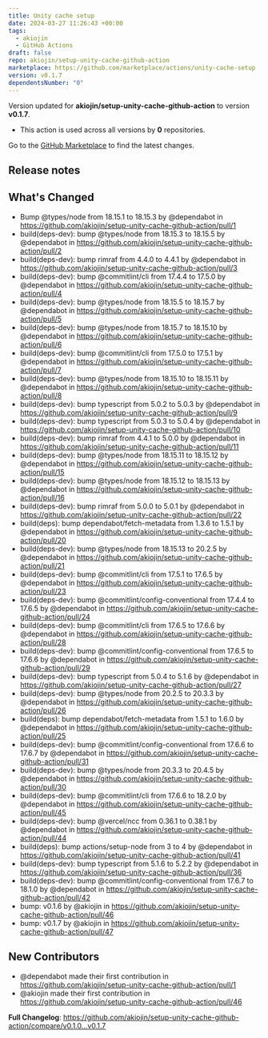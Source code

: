 ```yaml
---
title: Unity cache setup
date: 2024-03-27 11:26:43 +00:00
tags:
  - akiojin
  - GitHub Actions
draft: false
repo: akiojin/setup-unity-cache-github-action
marketplace: https://github.com/marketplace/actions/unity-cache-setup
version: v0.1.7
dependentsNumber: "0"
---
```



Version updated for **akiojin/setup-unity-cache-github-action** to version **v0.1.7**.
- This action is used across all versions by **0** repositories.

Go to the [GitHub Marketplace](https://github.com/marketplace/actions/unity-cache-setup) to find the latest changes.

## Release notes

## What's Changed
* Bump @types/node from 18.15.1 to 18.15.3 by @dependabot in https://github.com/akiojin/setup-unity-cache-github-action/pull/1
* build(deps-dev): bump @types/node from 18.15.3 to 18.15.5 by @dependabot in https://github.com/akiojin/setup-unity-cache-github-action/pull/2
* build(deps-dev): bump rimraf from 4.4.0 to 4.4.1 by @dependabot in https://github.com/akiojin/setup-unity-cache-github-action/pull/3
* build(deps-dev): bump @commitlint/cli from 17.4.4 to 17.5.0 by @dependabot in https://github.com/akiojin/setup-unity-cache-github-action/pull/4
* build(deps-dev): bump @types/node from 18.15.5 to 18.15.7 by @dependabot in https://github.com/akiojin/setup-unity-cache-github-action/pull/5
* build(deps-dev): bump @types/node from 18.15.7 to 18.15.10 by @dependabot in https://github.com/akiojin/setup-unity-cache-github-action/pull/6
* build(deps-dev): bump @commitlint/cli from 17.5.0 to 17.5.1 by @dependabot in https://github.com/akiojin/setup-unity-cache-github-action/pull/7
* build(deps-dev): bump @types/node from 18.15.10 to 18.15.11 by @dependabot in https://github.com/akiojin/setup-unity-cache-github-action/pull/8
* build(deps-dev): bump typescript from 5.0.2 to 5.0.3 by @dependabot in https://github.com/akiojin/setup-unity-cache-github-action/pull/9
* build(deps-dev): bump typescript from 5.0.3 to 5.0.4 by @dependabot in https://github.com/akiojin/setup-unity-cache-github-action/pull/10
* build(deps-dev): bump rimraf from 4.4.1 to 5.0.0 by @dependabot in https://github.com/akiojin/setup-unity-cache-github-action/pull/11
* build(deps-dev): bump @types/node from 18.15.11 to 18.15.12 by @dependabot in https://github.com/akiojin/setup-unity-cache-github-action/pull/15
* build(deps-dev): bump @types/node from 18.15.12 to 18.15.13 by @dependabot in https://github.com/akiojin/setup-unity-cache-github-action/pull/16
* build(deps-dev): bump rimraf from 5.0.0 to 5.0.1 by @dependabot in https://github.com/akiojin/setup-unity-cache-github-action/pull/22
* build(deps): bump dependabot/fetch-metadata from 1.3.6 to 1.5.1 by @dependabot in https://github.com/akiojin/setup-unity-cache-github-action/pull/20
* build(deps-dev): bump @types/node from 18.15.13 to 20.2.5 by @dependabot in https://github.com/akiojin/setup-unity-cache-github-action/pull/21
* build(deps-dev): bump @commitlint/cli from 17.5.1 to 17.6.5 by @dependabot in https://github.com/akiojin/setup-unity-cache-github-action/pull/23
* build(deps-dev): bump @commitlint/config-conventional from 17.4.4 to 17.6.5 by @dependabot in https://github.com/akiojin/setup-unity-cache-github-action/pull/24
* build(deps-dev): bump @commitlint/cli from 17.6.5 to 17.6.6 by @dependabot in https://github.com/akiojin/setup-unity-cache-github-action/pull/28
* build(deps-dev): bump @commitlint/config-conventional from 17.6.5 to 17.6.6 by @dependabot in https://github.com/akiojin/setup-unity-cache-github-action/pull/29
* build(deps-dev): bump typescript from 5.0.4 to 5.1.6 by @dependabot in https://github.com/akiojin/setup-unity-cache-github-action/pull/27
* build(deps-dev): bump @types/node from 20.2.5 to 20.3.3 by @dependabot in https://github.com/akiojin/setup-unity-cache-github-action/pull/26
* build(deps): bump dependabot/fetch-metadata from 1.5.1 to 1.6.0 by @dependabot in https://github.com/akiojin/setup-unity-cache-github-action/pull/25
* build(deps-dev): bump @commitlint/config-conventional from 17.6.6 to 17.6.7 by @dependabot in https://github.com/akiojin/setup-unity-cache-github-action/pull/31
* build(deps-dev): bump @types/node from 20.3.3 to 20.4.5 by @dependabot in https://github.com/akiojin/setup-unity-cache-github-action/pull/30
* build(deps-dev): bump @commitlint/cli from 17.6.6 to 18.2.0 by @dependabot in https://github.com/akiojin/setup-unity-cache-github-action/pull/45
* build(deps-dev): bump @vercel/ncc from 0.36.1 to 0.38.1 by @dependabot in https://github.com/akiojin/setup-unity-cache-github-action/pull/44
* build(deps): bump actions/setup-node from 3 to 4 by @dependabot in https://github.com/akiojin/setup-unity-cache-github-action/pull/41
* build(deps-dev): bump typescript from 5.1.6 to 5.2.2 by @dependabot in https://github.com/akiojin/setup-unity-cache-github-action/pull/36
* build(deps-dev): bump @commitlint/config-conventional from 17.6.7 to 18.1.0 by @dependabot in https://github.com/akiojin/setup-unity-cache-github-action/pull/42
* bump: v0.1.6 by @akiojin in https://github.com/akiojin/setup-unity-cache-github-action/pull/46
* bump: v0.1.7 by @akiojin in https://github.com/akiojin/setup-unity-cache-github-action/pull/47

## New Contributors
* @dependabot made their first contribution in https://github.com/akiojin/setup-unity-cache-github-action/pull/1
* @akiojin made their first contribution in https://github.com/akiojin/setup-unity-cache-github-action/pull/46

**Full Changelog**: https://github.com/akiojin/setup-unity-cache-github-action/compare/v0.1.0...v0.1.7
